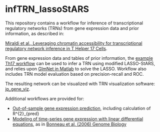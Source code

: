 # infTRN_lassoStARS

This repository contains a workflow for inference of transcriptional regulatory networks (TRNs) from gene expression data and prior information, as described in:

[Miraldi et al., Leveraging chromatin accessibility for transcriptional regulatory network inference in T Helper 17 Cells](https://www.biorxiv.org/content/early/2018/04/05/292987).

From gene expression data and tables of prior information, the [example Th17 workflow](Th17_example/example_workflow_Th17.m) can be used to infer a TRN using modified LASSO-StARS, and relies upon [GlmNet in Matlab](https://web.stanford.edu/~hastie/glmnet_matlab/index.html) to solve the LASSO. Workflow also includes TRN model evaluation based on precision-recall and ROC.

The resulting network can be visualized with TRN visualization software: [jp_gene_viz](https://github.com/simonsfoundation/jp_gene_viz).

Additional workflows are provided for:
* [Out-of-sample gene expression prediction](Th17_example/example_workflow_Th17_r2Pred.m), including calculation of R^{2}_{pred} 
* [Modeling of time-series gene expression with linear differential equations](Th17_example/example_workflow_Th17_tLag.m), as in [Bonneau et al. (2006) Genome Biology](https://genomebiology.biomedcentral.com/articles/10.1186/gb-2006-7-5-r36)
